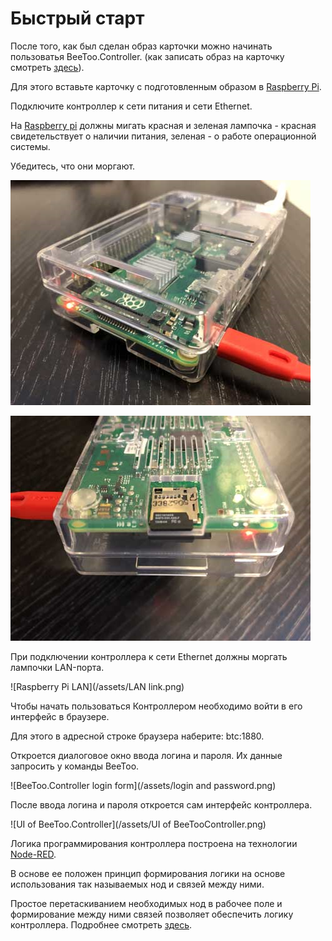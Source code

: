 # Быстрый старт

После того, как был сделан образ карточки можно начинать пользоватья BeeToo.Controller. \(как записать образ на карточку смотреть [здесь](https://www.gitbook.com/book/beetoo/beetoo-help-center/edit#/edit/master/beetoo-controller/howto-burn.md?_k=w7a4k2)\).

Для этого вставьте карточку с подготовленным образом в [Raspberry Pi](https://www.raspberrypi.org/).

Подключите контроллер к сети питания и сети Ethernet.

На [Raspberry pi](https://www.raspberrypi.org/) должны мигать красная и зеленая лампочка - красная свидетельствует о наличии питания, зеленая - о работе операционной системы.

Убедитесь, что они моргают.

![Raspberry Pi power 1](/assets/Power.png)

![Raspberry Pi power 2](/assets/Power1.png)

При подключении контроллера к сети Ethernet должны моргать лампочки LAN-порта.

![Raspberry Pi LAN](/assets/LAN link.png)

Чтобы начать пользоваться Контроллером необходимо войти в его интерфейс в браузере.

Для этого в адресной строке браузера наберите: btc:1880.

Откроется диалоговое окно ввода логина и пароля. Их данные запросить у команды BeeToo.

![BeeToo.Controller login form](/assets/login and password.png)

После ввода логина и пароля откроется сам интерфейс контроллера.

![UI of BeeToo.Controller](/assets/UI of BeeTooController.png)

Логика программирования контроллера построена на технологии [Node-RED](/nodered.org).

В основе ее положен принцип формирования логики на основе использования так называемых нод и связей между ними.

Простое перетаскиванием необходимых нод в рабочее поле и формирование между ними связей позволяет обеспечить логику контроллера. Подробнее смотреть [здесь](https://golos.io/smarthome/@ropox/node-red-pervye-shagi).

